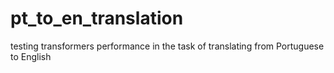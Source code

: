 # pt_to_en_translation
testing transformers performance in the task of translating from Portuguese to English
